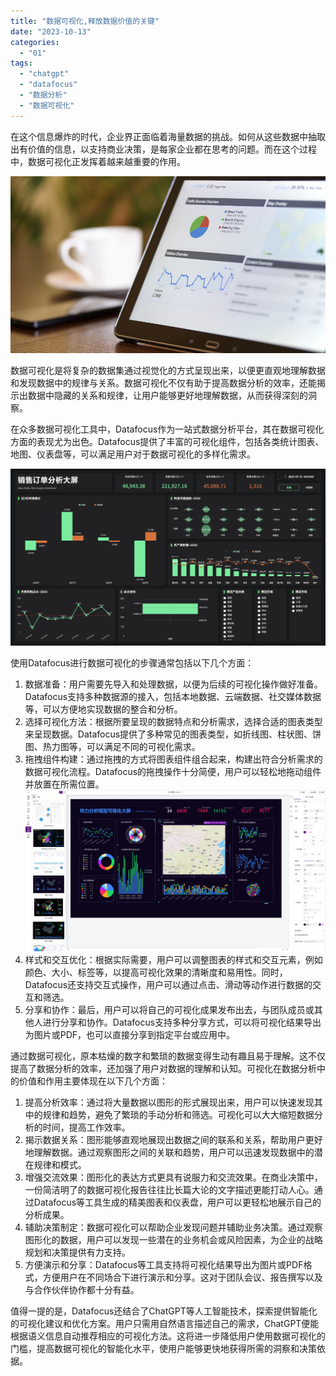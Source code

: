 ```yaml
---
title: "数据可视化,释放数据价值的关键"
date: "2023-10-13"
categories: 
  - "01"
tags: 
  - "chatgpt"
  - "datafocus"
  - "数据分析"
  - "数据可视化"
---
```


在这个信息爆炸的时代，企业界正面临着海量数据的挑战。如何从这些数据中抽取出有价值的信息，以支持商业决策，是每家企业都在思考的问题。而在这个过程中，数据可视化正发挥着越来越重要的作用。

![](images/1660747008-%E5%B0%81%E9%9D%A2-3.jpg)

数据可视化是将复杂的数据集通过视觉化的方式呈现出来，以便更直观地理解数据和发现数据中的规律与关系。数据可视化不仅有助于提高数据分析的效率，还能揭示出数据中隐藏的关系和规律，让用户能够更好地理解数据，从而获得深刻的洞察。

在众多数据可视化工具中，Datafocus作为一站式数据分析平台，其在数据可视化方面的表现尤为出色。Datafocus提供了丰富的可视化组件，包括各类统计图表、地图、仪表盘等，可以满足用户对于数据可视化的多样化需求。

![](images/1693473000-%E9%94%80%E5%94%AE%E8%AE%A2%E5%8D%95.png)

使用Datafocus进行数据可视化的步骤通常包括以下几个方面：

1. 数据准备：用户需要先导入和处理数据，以便为后续的可视化操作做好准备。Datafocus支持多种数据源的接入，包括本地数据、云端数据、社交媒体数据等，可以方便地实现数据的整合和分析。
2. 选择可视化方法：根据所要呈现的数据特点和分析需求，选择合适的图表类型来呈现数据。Datafocus提供了多种常见的图表类型，如折线图、柱状图、饼图、热力图等，可以满足不同的可视化需求。
3. 拖拽组件构建：通过拖拽的方式将图表组件组合起来，构建出符合分析需求的数据可视化流程。Datafocus的拖拽操作十分简便，用户可以轻松地拖动组件并放置在所需位置。![](images/1697158336-%E6%93%8D%E4%BD%9C%E7%95%8C%E9%9D%A2.png)
4. 样式和交互优化：根据实际需要，用户可以调整图表的样式和交互元素，例如颜色、大小、标签等，以提高可视化效果的清晰度和易用性。同时，Datafocus还支持交互式操作，用户可以通过点击、滑动等动作进行数据的交互和筛选。
5. 分享和协作：最后，用户可以将自己的可视化成果发布出去，与团队成员或其他人进行分享和协作。Datafocus支持多种分享方式，可以将可视化结果导出为图片或PDF，也可以直接分享到指定平台或应用中。

通过数据可视化，原本枯燥的数字和繁琐的数据变得生动有趣且易于理解。这不仅提高了数据分析的效率，还加强了用户对数据的理解和认知。可视化在数据分析中的价值和作用主要体现在以下几个方面：

1. 提高分析效率：通过将大量数据以图形的形式展现出来，用户可以快速发现其中的规律和趋势，避免了繁琐的手动分析和筛选。可视化可以大大缩短数据分析的时间，提高工作效率。
2. 揭示数据关系：图形能够直观地展现出数据之间的联系和关系，帮助用户更好地理解数据。通过观察图形之间的关联和趋势，用户可以迅速发现数据中的潜在规律和模式。
3. 增强交流效果：图形化的表达方式更具有说服力和交流效果。在商业决策中，一份简洁明了的数据可视化报告往往比长篇大论的文字描述更能打动人心。通过Datafocus等工具生成的精美图表和仪表盘，用户可以更轻松地展示自己的分析成果。
4. 辅助决策制定：数据可视化可以帮助企业发现问题并辅助业务决策。通过观察图形化的数据，用户可以发现一些潜在的业务机会或风险因素，为企业的战略规划和决策提供有力支持。
5. 方便演示和分享：Datafocus等工具支持将可视化结果导出为图片或PDF格式，方便用户在不同场合下进行演示和分享。这对于团队会议、报告撰写以及与合作伙伴协作都十分有益。

值得一提的是，Datafocus还结合了ChatGPT等人工智能技术，探索提供智能化的可视化建议和优化方案。用户只需用自然语言描述自己的需求，ChatGPT便能根据语义信息自动推荐相应的可视化方法。这将进一步降低用户使用数据可视化的门槛，提高数据可视化的智能化水平，使用户能够更快地获得所需的洞察和决策依据。
